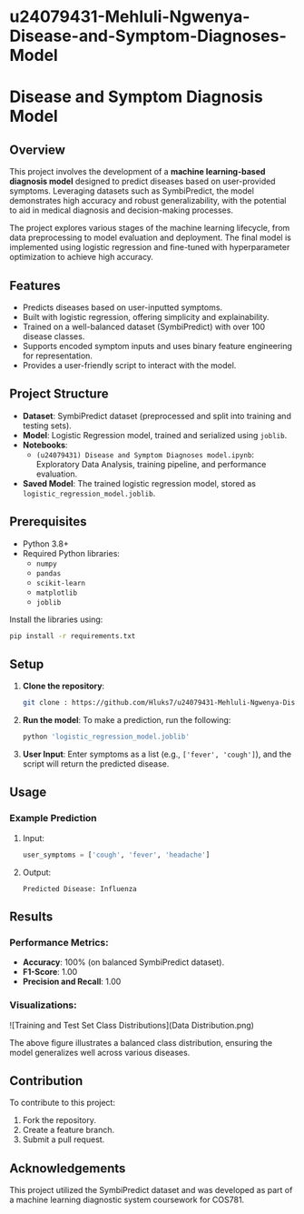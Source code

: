 # u24079431-Mehluli-Ngwenya-Disease-and-Symptom-Diagnoses-Model
# Disease and Symptom Diagnosis Model

## Overview
This project involves the development of a **machine learning-based diagnosis model** designed to predict diseases based on user-provided symptoms. Leveraging datasets such as SymbiPredict, the model demonstrates high accuracy and robust generalizability, with the potential to aid in medical diagnosis and decision-making processes.

The project explores various stages of the machine learning lifecycle, from data preprocessing to model evaluation and deployment. The final model is implemented using logistic regression and fine-tuned with hyperparameter optimization to achieve high accuracy.

## Features
- Predicts diseases based on user-inputted symptoms.
- Built with logistic regression, offering simplicity and explainability.
- Trained on a well-balanced dataset (SymbiPredict) with over 100 disease classes.
- Supports encoded symptom inputs and uses binary feature engineering for representation.
- Provides a user-friendly script to interact with the model.

## Project Structure
- **Dataset**: SymbiPredict dataset (preprocessed and split into training and testing sets).
- **Model**: Logistic Regression model, trained and serialized using `joblib`.
- **Notebooks**:
  - `(u24079431) Disease and Symptom Diagnoses model.ipynb`: Exploratory Data Analysis, training pipeline, and performance evaluation.
- **Saved Model**: The trained logistic regression model, stored as `logistic_regression_model.joblib`.

## Prerequisites
- Python 3.8+
- Required Python libraries:
  - `numpy`
  - `pandas`
  - `scikit-learn`
  - `matplotlib`
  - `joblib`

Install the libraries using:
```bash
pip install -r requirements.txt
```

## Setup
1. **Clone the repository**:
   ```bash
   git clone : https://github.com/Hluks7/u24079431-Mehluli-Ngwenya-Disease-and-Symptom-Diagnoses-Model.git
   
   ```

2. **Run the model**:
   To make a prediction, run the following:
   ```bash
   python 'logistic_regression_model.joblib'
   ```

3. **User Input**:
   Enter symptoms as a list (e.g., `['fever', 'cough']`), and the script will return the predicted disease.


   

## Usage
### Example Prediction
1. Input:
   ```python
   user_symptoms = ['cough', 'fever', 'headache']
   ```
2. Output:
   ```
   Predicted Disease: Influenza
   ```

## Results
### Performance Metrics:
- **Accuracy**: 100% (on balanced SymbiPredict dataset).
- **F1-Score**: 1.00
- **Precision and Recall**: 1.00

### Visualizations:
![Training and Test Set Class Distributions](Data Distribution.png)

The above figure illustrates a balanced class distribution, ensuring the model generalizes well across various diseases.


## Contribution
To contribute to this project:
1. Fork the repository.
2. Create a feature branch.
3. Submit a pull request.

## Acknowledgements
This project utilized the SymbiPredict dataset and was developed as part of a machine learning diagnostic system coursework for COS781.

